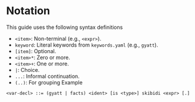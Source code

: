# Notation

This guide uses the following syntax definitions

- `<item>`: Non-terminal (e.g., `<expr>`).
- `keyword`: Literal keywords from `keywords.yaml` (e.g., `gyatt`).
- `[item]`: Optional.
- `<item>*`: Zero or more.
- `<item>+`: One or more.
- `|`: Choice.
- `...`: Informal continuation.
- `(..)`: For grouping
Example

```text
<var-decl> ::= (gyatt | facts) <ident> [is <type>] skibidi <expr> [.]
```
